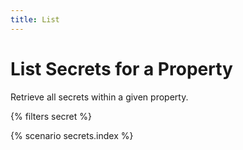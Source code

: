 ```yaml
---
title: List
---
```


# List Secrets for a Property

Retrieve all secrets within a given property.

{% filters secret %}

{% scenario secrets.index %}
